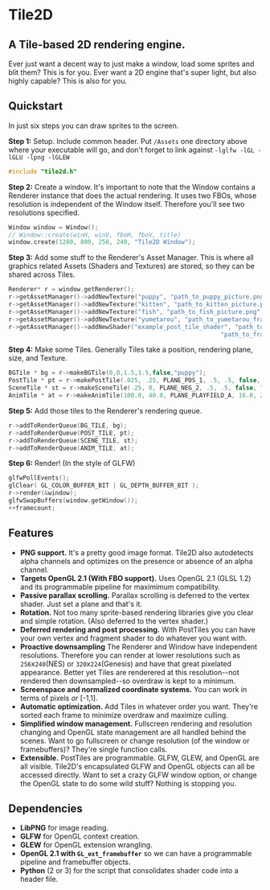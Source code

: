 # Tile2D
A Tile-based 2D rendering engine.
---------------------------------
Ever just want a decent way to just make a window, load some sprites and blit them?
This is for you. Ever want a 2D engine that's super light, but also highly capable?
This is also for you.

Quickstart
----------
In just six steps you can draw sprites to the screen.

**Step 1:** Setup. Include common header. Put ```/Assets``` one directory above where your executable will go, and don't forget to link against ```-lglfw -lGL -lGLU -lpng -lGLEW```
```c++
#include "tile2d.h"
```
**Step 2:** Create a window. It's important to note that the Window contains
a Renderer instance that does the actual rendering. It uses two FBOs, whose
resolution is independent of the Window itself. Therefore you'll see two
resolutions specified.
```c++
Window window = Window();
// Window::create(winH, winV, fboH, fboV, title)
window.create(1280, 800, 256, 240, "Tile2D Window");
```
**Step 3:** Add some stuff to the Renderer's Asset Manager. This is where all graphics
        related Assets (Shaders and Textures) are stored, so they can be shared across
        Tiles.
```c++
Renderer* r = window.getRenderer();
r->getAssetManager()->addNewTexture("puppy", "path_to_puppy_picture.png");
r->getAssetManager()->addNewTexture("kitten", "path_to_kitten_picture.png");
r->getAssetManager()->addNewTexture("fish", "path_to_fish_picture.png");
r->getAssetManager()->addNewTexture("yumetarou", "path_to_yumetarou_frames_texture.png");
r->getAssetManager()->addNewShader("example_post_tile_shader", "path_to_vert_shader.vert",
                                                           "path_to_frag_shader.frag");
```
**Step 4:** Make some Tiles. Generally Tiles take a position, rendering plane, size, and Texture.
```c++
BGTile * bg = r->makeBGTile(0,0,1.5,1.5,false,"puppy");
PostTile * pt = r->makePostTile(.025, .25, PLANE_POS_1, .5, .5, false, "puppy", "kitten", NULL, NULL, (char*)"example_post_tile_shader");
SceneTile * st = r->makeSceneTile(.25, 0, PLANE_NEG_2, .5, .5, false, "fish");
AnimTile * at = r->makeAnimTile(100.0, 40.0, PLANE_PLAYFIELD_A, 16.0, 20.0, true, "yumetarou", 6, 16, 20, 1.0/20.0);
```
**Step 5:** Add those tiles to the Renderer's rendering queue.
```c++
r->addToRenderQueue(BG_TILE, bg);
r->addToRenderQueue(POST_TILE, pt);
r->addToRenderQueue(SCENE_TILE, st);
r->addToRenderQueue(ANIM_TILE, at);
```
**Step 6:** Render! (In the style of GLFW)
```c++
glfwPollEvents();
glClear( GL_COLOR_BUFFER_BIT | GL_DEPTH_BUFFER_BIT );
r->render(&window);
glfwSwapBuffers(window.getWindow());
++framecount;
```
Features
------------
- **PNG support.** It's a pretty good image format. Tile2D also autodetects alpha channels and optimizes on the presence
or absence of an alpha channel.
- **Targets OpenGL 2.1 (With FBO support).** Uses OpenGL 2.1 (GLSL 1.2) and its programmable pipeline for maximimum
compatibility.
- **Passive parallax scrolling.** Parallax scrolling is deferred to the vertex shader. Just set a plane and that's it.
- **Rotation.** Not too many sprite-based rendering libraries give you clear and simple rotation. (Also deferred to the vertex shader.)
- **Deferred rendering and post processing.** With PostTiles you can have your own vertex and fragment shader to do whatever you want with.
- **Proactive downsampling** The Renderer and Window have independent resolutions. Therefore you can render at lower
resolutions such as ```256```x```240```(NES) or ```320```x```224```(Genesis) and have that great pixelated appearance.
Better yet Tiles are renderered at this resolution--not rendered then downsampled--so overdraw is kept to a minimum.
- **Screenspace and normalized coordinate systems.** You can work in terms of pixels _or_ [-1,1].
- **Automatic optimization.** Add Tiles in whatever order you want. They're sorted each frame to minimize overdraw and
maximize culling.
- **Simplified window management.** Fullscreen rendering and resolution changing and OpenGL state management are all handled
behind the scenes. Want to go fullscreen or change resolution (of the window or framebuffers)? They're single function
calls.
- **Extensible.** PostTiles are programmable. GLFW, GLEW, and OpenGL are all visible. Tile2D's encapsulated GLFW and OpenGL objects can all be accessed directly. Want to set a crazy GLFW window option, or change the OpenGL state to do some wild stuff? Nothing is stopping you.

Dependencies
--------------
- **LibPNG** for image reading.
- **GLFW** for OpenGL context creation.
- **GLEW** for OpenGL extension wrangling.
- **OpenGL 2.1 with ```GL_ext_framebuffer```** so we can have a programmable pipeline and framebuffer objects.
- **Python** (2 or 3) for the script that consolidates shader code into a header file.


